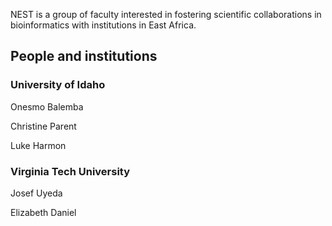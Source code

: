 NEST is a group of faculty interested in fostering scientific collaborations in bioinformatics with institutions in East Africa.

## People and institutions

### University of Idaho

Onesmo Balemba

Christine Parent

Luke Harmon

### Virginia Tech University

Josef Uyeda

Elizabeth Daniel
